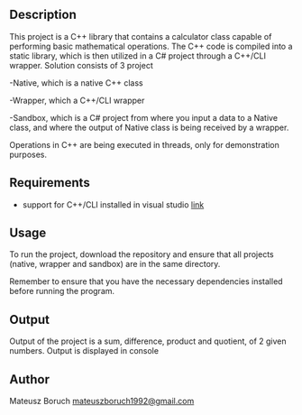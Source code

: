 ## Description

This project is a C++ library that contains a calculator class capable of performing basic mathematical operations.
The C++ code is compiled into a static library, which is then utilized in a C# project through a C++/CLI wrapper.
Solution consists of 3 project  

-Native, which is a native C++ class  

-Wrapper, which a C++/CLI wrapper  

-Sandbox, which is a C# project from where you input a data to a Native class, and where the output of Native class is being received by a wrapper.  

Operations in C++ are being executed in threads, only for demonstration purposes.


## Requirements

- support for C++/CLI installed in visual studio [link](https://learn.microsoft.com/en-us/cpp/dotnet/dotnet-programming-with-cpp-cli-visual-cpp?view=msvc-170)

## Usage

To run the project, download the repository and ensure that all projects (native, wrapper and sandbox) are in the same directory. 

Remember to ensure that you have the necessary dependencies installed before running the program.


## Output

Output of the project is a sum, difference, product and quotient, of 2 given numbers. Output is displayed in console


## Author

Mateusz Boruch
mateuszboruch1992@gmail.com

